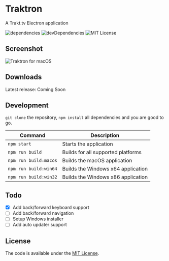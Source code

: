 # Traktron
A Trakt.tv Electron application

![dependencies](https://david-dm.org/tombonez/traktron/status.svg) ![devDependencies](https://david-dm.org/tombonez/traktron/dev-status.svg) ![MIT License](https://img.shields.io/badge/license-MIT-blue.svg)

## Screenshot

![Traktron for macOS](https://raw.githubusercontent.com/tombonez/traktron/master/screenshots/macos.png)

## Downloads

Latest release: Coming Soon

## Development

`git clone` the repository, `npm install` all dependencies and you are good to go.

| Command               | Description                        |
|-----------------------|------------------------------------|
| `npm start`           | Starts the application             |
| `npm run build`       | Builds for all supported platforms |
| `npm run build:macos` | Builds the macOS application       |
| `npm run build:win64` | Builds the Windows x64 application |
| `npm run build:win32` | Builds the Windows x86 application |

## Todo

- [x] Add back/forward keyboard support
- [ ] Add back/forward navigation
- [ ] Setup Windows installer
- [ ] Add auto updater support

## License

The code is available under the [MIT License](https://github.com/tombonez/traktron/blob/master/LICENSE).
